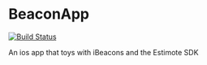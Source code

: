 BeaconApp
=========

[![Build Status](https://travis-ci.org/SHoogland/BeaconApp.svg?branch=master)](https://travis-ci.org/SHoogland/BeaconApp)

An ios app that toys with iBeacons and the Estimote SDK
